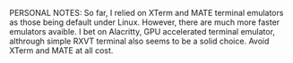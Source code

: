 PERSONAL NOTES:
So far, I relied on XTerm and MATE terminal emulators as those being default under Linux. However, there are much more faster emulators avaible. I bet on Alacritty, GPU accelerated terminal emulator, althrough simple RXVT terminal also seems to be a solid choice. Avoid XTerm and MATE at all cost.